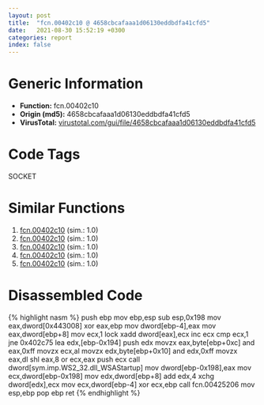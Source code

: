 ```yaml
---
layout: post
title:  "fcn.00402c10 @ 4658cbcafaaa1d06130eddbdfa41cfd5"
date:   2021-08-30 15:52:19 +0300
categories: report
index: false
---
```


# Generic Information
- **Function:** fcn.00402c10
- **Origin (md5):** 4658cbcafaaa1d06130eddbdfa41cfd5
- **VirusTotal:** [virustotal.com/gui/file/4658cbcafaaa1d06130eddbdfa41cfd5][virustotal_ref]

# Code Tags
<span class="tag" id="SOCKET">SOCKET</span>


# Similar Functions

1. [fcn.00402c10][similar_1_ref] (sim.: 1.0)
2. [fcn.00402c10][similar_2_ref] (sim.: 1.0)
3. [fcn.00402c10][similar_3_ref] (sim.: 1.0)
4. [fcn.00402c10][similar_4_ref] (sim.: 1.0)
5. [fcn.00402c10][similar_5_ref] (sim.: 1.0)


# Disassembled Code

{% highlight nasm %}
push ebp
mov ebp,esp
sub esp,0x198
mov eax,dword[0x443008]
xor eax,ebp
mov dword[ebp-4],eax
mov eax,dword[ebp+8]
mov ecx,1
lock xadd dword[eax],ecx
inc ecx
cmp ecx,1
jne 0x402c75
lea edx,[ebp-0x194]
push edx
movzx eax,byte[ebp+0xc]
and eax,0xff
movzx ecx,al
movzx edx,byte[ebp+0x10]
and edx,0xff
movzx eax,dl
shl eax,8
or ecx,eax
push ecx
call dword[sym.imp.WS2_32.dll_WSAStartup]
mov dword[ebp-0x198],eax
mov ecx,dword[ebp-0x198]
mov edx,dword[ebp+8]
add edx,4
xchg dword[edx],ecx
mov ecx,dword[ebp-4]
xor ecx,ebp
call fcn.00425206
mov esp,ebp
pop ebp
ret 
{% endhighlight %}


[similar_1_ref]: /report/fcn.00402c10@b087b9611605c28cc2f86356efd33bcb
[similar_2_ref]: /report/fcn.00402c10@6f3df46d1fce76523268c99d7ef5bd6a
[similar_3_ref]: /report/fcn.00402c10@9868510768324dde7e5ccf745520e27a
[similar_4_ref]: /report/fcn.00402c10@38d41d729f8f30faf0dd96f0c7acba4b
[similar_5_ref]: /report/fcn.00402c10@0e9d24a190b04adb41c502951b72134c
[virustotal_ref]: https://www.virustotal.com/gui/file/4658cbcafaaa1d06130eddbdfa41cfd5